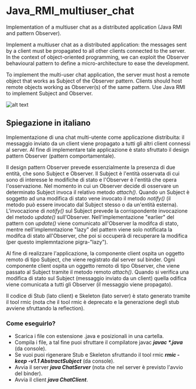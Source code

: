 # Java_RMI_multiuser_chat
Implementation of a multiuser chat as a distributed application (Java RMI and pattern Observer).

Implement a multiuser chat as a distributed application: the messages sent by a client must be propagated to all other clients connected to the server.
In the context of object-oriented programming, we can exploit the Observer behavioural pattern to define a micro-architecture to ease the development.

To implement the multi-user chat application, the server must host a remote object that works as Subject of the Observer pattern. Clients should host remote objects working as Observer(s) of the same pattern. Use Java RMI to implement Subject and Observer.

![alt text](https://github.com/iulianoroberto/Java_RMI_multiuser_chat/blob/main/Images/DPObserver.PNG)

## Spiegazione in italiano
Implementazione di una chat multi-utente come applicazione distribuita: il messaggio inviato da un client viene propagato a tutti gli altri client connessi al server. Al fine di implementare tale applicazione è stato sfruttato il design pattern Observer (pattern comportamentale).

Il design pattern Observer prevede essenzialmente la presenza di due entità, che sono Subject e Observer. Il Subject è l'entità osservata di cui sono di interesse le modifiche di stato e l'Observer è l'entità che opera l'osservazione. Nel momento in cui un Observer decide di osservare un determinato Subject invoca il relativo metodo *attach()*. Quando un Subject è soggetto ad una modifica di stato vene invocato il metodo *notify()* (il metodo può essere invocato dal Subject stesso o da un'entità esterna). L'invocazione di *notify()* sul Subject prevede la corrispondente invocazione del metodo *update()* sull'Observer. Nell'implementazione "earlier" del pattern con *update()* viene comunicato all'Observer la modifca di stato, mentre nell'implemntazione "lazy" del pattern viene solo notificata la modifca di stato all'Observer, che poi si occuperà di recuperare la modifica (per questo implemntazione pigra-"lazy").

Al fine di realizzare l'applicazione, la componente client ospita un oggetto remoto di tipo Subject, che viene registrato dal server sul binder. Ogni componente client ospita un oggetto remoto di tipo Observer, che viene passato al Subject tramite il metodo remoto *attach()*. Quando si verifica una modifica di stato sul Subject (messaggio inviato da un client) quella odifica viene comunicata a tutti gli Observer (il messaggio viene propagato).

Il codice di Stub (lato client) e Skeleton (lato server) è stato generato tramite il tool rmic (nota che il tool rmic è deprecato e la generazione degli stub avviene sfruttando la reflection).

### Come eseguirlo?
- Scarica i file con estensione .java e posizionali in una cartella.
- Compila i file, a tal fine puoi sfruttare il compilatore javac ***javac \*.java*** (da console).
- Se vuoi puoi rigenerare Stub e Skeleton sfruttando il tool rmic ***rmic -keep -v1.1 AbstractSubject*** (da console).
- Avvia il server ***java ChatServer*** (nota che nel server è previsto l'avvio del binder).
- Avvia il client ***java ChatClient***.
